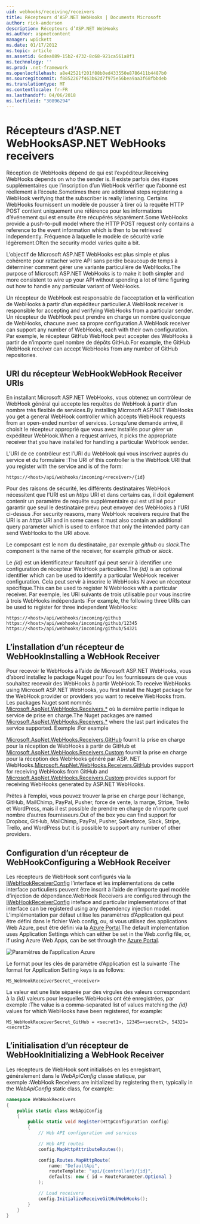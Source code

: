 ```yaml
---
uid: webhooks/receiving/receivers
title: Récepteurs d’ASP.NET WebHooks | Documents Microsoft
author: rick-anderson
description: Récepteurs d’ASP.NET WebHooks
ms.author: aspnetcontent
manager: wpickett
ms.date: 01/17/2012
ms.topic: article
ms.assetid: 6cdea089-15b2-4732-8c68-921ca561a8f1
ms.technology: ''
ms.prod: .net-framework
ms.openlocfilehash: a8e42521f201f88b0ed433550e8786411b4487b0
ms.sourcegitcommit: f8852267f463b62d7f975e56bea9aa3f68fbbdeb
ms.translationtype: MT
ms.contentlocale: fr-FR
ms.lasthandoff: 04/06/2018
ms.locfileid: "30896294"
---
```

# <a name="aspnet-webhooks-receivers"></a><span data-ttu-id="a4f25-103">Récepteurs d’ASP.NET WebHooks</span><span class="sxs-lookup"><span data-stu-id="a4f25-103">ASP.NET WebHooks receivers</span></span>

<span data-ttu-id="a4f25-104">Réception de WebHooks dépend de qui est l’expéditeur.</span><span class="sxs-lookup"><span data-stu-id="a4f25-104">Receiving WebHooks depends on who the sender is.</span></span> <span data-ttu-id="a4f25-105">Il existe parfois des étapes supplémentaires que l’inscription d’un WebHook vérifier que l’abonné est réellement à l’écoute.</span><span class="sxs-lookup"><span data-stu-id="a4f25-105">Sometimes there are additional steps registering a WebHook verifying that the subscriber is really listening.</span></span> <span data-ttu-id="a4f25-106">Certains WebHooks fournissent un modèle de pousser à tirer où la requête HTTP POST contient uniquement une référence pour les informations d’événement qui est ensuite être récupérés séparément.</span><span class="sxs-lookup"><span data-stu-id="a4f25-106">Some WebHooks provide a push-to-pull model where the HTTP POST request only contains a reference to the event information which is then to be retrieved independently.</span></span> <span data-ttu-id="a4f25-107">Fréquence à laquelle le modèle de sécurité varie légèrement.</span><span class="sxs-lookup"><span data-stu-id="a4f25-107">Often the security model varies quite a bit.</span></span>

<span data-ttu-id="a4f25-108">L’objectif de Microsoft ASP.NET WebHooks est plus simple et plus cohérente pour rattacher votre API sans perdre beaucoup de temps à déterminer comment gérer une variante particulière de WebHooks.</span><span class="sxs-lookup"><span data-stu-id="a4f25-108">The purpose of Microsoft ASP.NET WebHooks is to make it both simpler and more consistent to wire up your API without spending a lot of time figuring out how to handle any particular variant of WebHooks.</span></span>

<span data-ttu-id="a4f25-109">Un récepteur de WebHook est responsable de l’acceptation et la vérification de WebHooks à partir d’un expéditeur particulier.</span><span class="sxs-lookup"><span data-stu-id="a4f25-109">A WebHook receiver is responsible for accepting and verifying WebHooks from a particular sender.</span></span> <span data-ttu-id="a4f25-110">Un récepteur de WebHook peut prendre en charge un nombre quelconque de WebHooks, chacune avec sa propre configuration.</span><span class="sxs-lookup"><span data-stu-id="a4f25-110">A WebHook receiver can support any number of WebHooks, each with their own configuration.</span></span> <span data-ttu-id="a4f25-111">Par exemple, le récepteur GitHub WebHook peut accepter des WebHooks à partir de n’importe quel nombre de dépôts GitHub.</span><span class="sxs-lookup"><span data-stu-id="a4f25-111">For example, the GitHub WebHook receiver can accept WebHooks from any number of GitHub repositories.</span></span>

## <a name="webhook-receiver-uris"></a><span data-ttu-id="a4f25-112">URI du récepteur WebHook</span><span class="sxs-lookup"><span data-stu-id="a4f25-112">WebHook Receiver URIs</span></span>

<span data-ttu-id="a4f25-113">En installant Microsoft ASP.NET WebHooks, vous obtenez un contrôleur de WebHook général qui accepte les requêtes de WebHook à partir d’un nombre très flexible de services.</span><span class="sxs-lookup"><span data-stu-id="a4f25-113">By installing Microsoft ASP.NET WebHooks you get a general WebHook controller which accepts WebHook requests from an open-ended number of services.</span></span> <span data-ttu-id="a4f25-114">Lorsqu’une demande arrive, il choisit le récepteur approprié que vous avez installés pour gérer un expéditeur WebHook.</span><span class="sxs-lookup"><span data-stu-id="a4f25-114">When a request arrives, it picks the appropriate receiver that you have installed for handling a particular WebHook sender.</span></span>

<span data-ttu-id="a4f25-115">L’URI de ce contrôleur est l’URI du WebHook qui vous inscrivez auprès du service et du formulaire :</span><span class="sxs-lookup"><span data-stu-id="a4f25-115">The URI of this controller is the WebHook URI that you register with the service and is of the form:</span></span>

```
https://<host>/api/webhooks/incoming/<receiver>/{id}
```

<span data-ttu-id="a4f25-116">Pour des raisons de sécurité, les différents destinataires WebHook nécessitent que l’URI est un *https* URI et dans certains cas, il doit également contenir un paramètre de requête supplémentaire qui est utilisé pour garantir que seul le destinataire prévu peut envoyer des WebHooks à l’URI ci-dessus .</span><span class="sxs-lookup"><span data-stu-id="a4f25-116">For security reasons, many WebHook receivers require that the URI is an *https* URI and in some cases it must also contain an additional query parameter which is used to enforce that only the intended party can send WebHooks to the URI above.</span></span>

<span data-ttu-id="a4f25-117">Le <em> <receiver> </em> composant est le nom du destinataire, par exemple <em>github</em> ou <em>slack</em>.</span><span class="sxs-lookup"><span data-stu-id="a4f25-117">The <em><receiver></em> component is the name of the receiver, for example <em>github</em> or <em>slack</em>.</span></span>

<span data-ttu-id="a4f25-118">Le *{id}* est un identificateur facultatif qui peut servir à identifier une configuration de récepteur WebHook particulière.</span><span class="sxs-lookup"><span data-stu-id="a4f25-118">The *{id}* is an optional identifier which can be used to identify a particular WebHook receiver configuration.</span></span> <span data-ttu-id="a4f25-119">Cela peut servir à inscrire le WebHooks N avec un récepteur spécifique.</span><span class="sxs-lookup"><span data-stu-id="a4f25-119">This can be used to register N WebHooks with a particular receiver.</span></span> <span data-ttu-id="a4f25-120">Par exemple, les URI suivants de trois utilisable pour vous inscrire à trois WebHooks indépendants :</span><span class="sxs-lookup"><span data-stu-id="a4f25-120">For example, the following three URIs can be used to register for three independent WebHooks:</span></span>

```
https://<host>/api/webhooks/incoming/github
https://<host>/api/webhooks/incoming/github/12345
https://<host>/api/webhooks/incoming/github/54321
```

## <a name="installing-a-webhook-receiver"></a><span data-ttu-id="a4f25-121">L’installation d’un récepteur de WebHook</span><span class="sxs-lookup"><span data-stu-id="a4f25-121">Installing a WebHook Receiver</span></span>

<span data-ttu-id="a4f25-122">Pour recevoir le WebHooks à l’aide de Microsoft ASP.NET WebHooks, vous d’abord installez le package Nuget pour l’ou les fournisseurs de que vous souhaitez recevoir des WebHooks à partir WebHook.</span><span class="sxs-lookup"><span data-stu-id="a4f25-122">To receive WebHooks using Microsoft ASP.NET WebHooks, you first install the Nuget package for the WebHook provider or providers you want to receive WebHooks from.</span></span> <span data-ttu-id="a4f25-123">Les packages Nuget sont nommés [Microsoft.AspNet.WebHooks.Receivers.\*](https://www.nuget.org/packages?q=Microsoft.AspNet.WebHooks.Receivers) où la dernière partie indique le service de prise en charge.</span><span class="sxs-lookup"><span data-stu-id="a4f25-123">The Nuget packages are named [Microsoft.AspNet.WebHooks.Receivers.\*](https://www.nuget.org/packages?q=Microsoft.AspNet.WebHooks.Receivers) where the last part indicates the service supported.</span></span> <span data-ttu-id="a4f25-124">Exemple :</span><span class="sxs-lookup"><span data-stu-id="a4f25-124">For example</span></span>

<span data-ttu-id="a4f25-125">[Microsoft.AspNet.WebHooks.Receivers.GitHub](https://www.nuget.org/packages?q=Microsoft.AspNet.WebHooks.Receivers.GitHub) fournit la prise en charge pour la réception de WebHooks à partir de GitHub et [Microsoft.AspNet.WebHooks.Receivers.Custom](https://www.nuget.org/packages?q=Microsoft.AspNet.WebHooks.Receivers.Custom) fournit la prise en charge pour la réception des WebHooks généré par ASP. NET WebHooks.</span><span class="sxs-lookup"><span data-stu-id="a4f25-125">[Microsoft.AspNet.WebHooks.Receivers.GitHub](https://www.nuget.org/packages?q=Microsoft.AspNet.WebHooks.Receivers.GitHub) provides support for receiving WebHooks from GitHub and [Microsoft.AspNet.WebHooks.Receivers.Custom](https://www.nuget.org/packages?q=Microsoft.AspNet.WebHooks.Receivers.Custom) provides support for receiving WebHooks generated by ASP.NET WebHooks.</span></span>

<span data-ttu-id="a4f25-126">Prêtes à l’emploi, vous pouvez trouver la prise en charge pour l’échange, GitHub, MailChimp, PayPal, Pusher, force de vente, la marge, Stripe, Trello et WordPress, mais il est possible de prendre en charge de n’importe quel nombre d’autres fournisseurs.</span><span class="sxs-lookup"><span data-stu-id="a4f25-126">Out of the box you can find support for Dropbox, GitHub, MailChimp, PayPal, Pusher, Salesforce, Slack, Stripe, Trello, and WordPress but it is possible to support any number of other providers.</span></span>

## <a name="configuring-a-webhook-receiver"></a><span data-ttu-id="a4f25-127">Configuration d’un récepteur de WebHook</span><span class="sxs-lookup"><span data-stu-id="a4f25-127">Configuring a WebHook Receiver</span></span>

<span data-ttu-id="a4f25-128">Les récepteurs de WebHook sont configurés via la [IWebHookReceiverConfig](https://github.com/aspnet/WebHooks/blob/master/src/Microsoft.AspNet.WebHooks.Receivers/WebHooks/IWebHookReceiverConfig.cs) l’interface et les implémentations de cette interface particuliers peuvent être inscrit à l’aide de n’importe quel modèle d’injection de dépendance.</span><span class="sxs-lookup"><span data-stu-id="a4f25-128">WebHook Receivers are configured through the [IWebHookReceiverConfig](https://github.com/aspnet/WebHooks/blob/master/src/Microsoft.AspNet.WebHooks.Receivers/WebHooks/IWebHookReceiverConfig.cs) inteface and particular implementations of that interface can be registered using any dependency injection model.</span></span> <span data-ttu-id="a4f25-129">L’implémentation par défaut utilise les paramètres d’Application qui peut être défini dans le fichier Web.config, ou, si vous utilisez des applications Web Azure, peut être défini via la [Azure Portal](https://portal.azure.com/).</span><span class="sxs-lookup"><span data-stu-id="a4f25-129">The default implementation uses Application Settings which can either be set in the Web.config file, or, if using Azure Web Apps, can be set through the [Azure Portal](https://portal.azure.com/).</span></span>

![Paramètres de l’application Azure](_static/AzureAppSettings.png)

<span data-ttu-id="a4f25-131">Le format pour les clés de paramètre d’Application est la suivante :</span><span class="sxs-lookup"><span data-stu-id="a4f25-131">The format for Application Setting keys is as follows:</span></span>

```
MS_WebHookReceiverSecret_<receiver>
```

<span data-ttu-id="a4f25-132">La valeur est une liste séparée par des virgules des valeurs correspondant à la *{id}* valeurs pour lesquelles WebHooks ont été enregistrées, par exemple :</span><span class="sxs-lookup"><span data-stu-id="a4f25-132">The value is a comma-separated list of values matching the *{id}* values for which WebHooks have been registered, for example:</span></span>

```
MS_WebHookReceiverSecret_GitHub = <secret1>, 12345=<secret2>, 54321=<secret3>
```

## <a name="initializing-a-webhook-receiver"></a><span data-ttu-id="a4f25-133">L’initialisation d’un récepteur de WebHook</span><span class="sxs-lookup"><span data-stu-id="a4f25-133">Initializing a WebHook Receiver</span></span>

<span data-ttu-id="a4f25-134">Les récepteurs de WebHook sont initialisés en les enregistrant, généralement dans le *WebApiConfig* classe statique, par exemple :</span><span class="sxs-lookup"><span data-stu-id="a4f25-134">WebHook Receivers are initialized by registering them, typically in the *WebApiConfig* static class, for example:</span></span>

```csharp
namespace WebHookReceivers
{
    public static class WebApiConfig
    {
        public static void Register(HttpConfiguration config)
        {
            // Web API configuration and services

            // Web API routes
            config.MapHttpAttributeRoutes();

            config.Routes.MapHttpRoute(
                name: "DefaultApi",
                routeTemplate: "api/{controller}/{id}",
                defaults: new { id = RouteParameter.Optional }
            );

            // Load receivers
            config.InitializeReceiveGitHubWebHooks();
        }
    }
}
```
